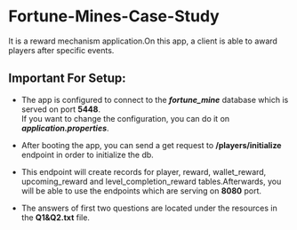 # Fortune-Mines-Case-Study

It is a reward mechanism application.On this app, a client is able to award players after specific events.

## Important For Setup: 
 
* The app is configured to connect to the _**fortune_mine**_ database which is served on port **5448**.<br />
If you want to change the configuration, you can do it on **_application.properties_**.

* After booting the app, you can send a get request to **/players/initialize** endpoint in order to initialize the db.
* This endpoint will create records for player, reward, wallet_reward, upcoming_reward and level_completion_reward tables.Afterwards,
you will be able to use the endpoints which are serving on **8080** port.

* The answers of first two questions are located under the resources in the **Q1&Q2.txt** file.
